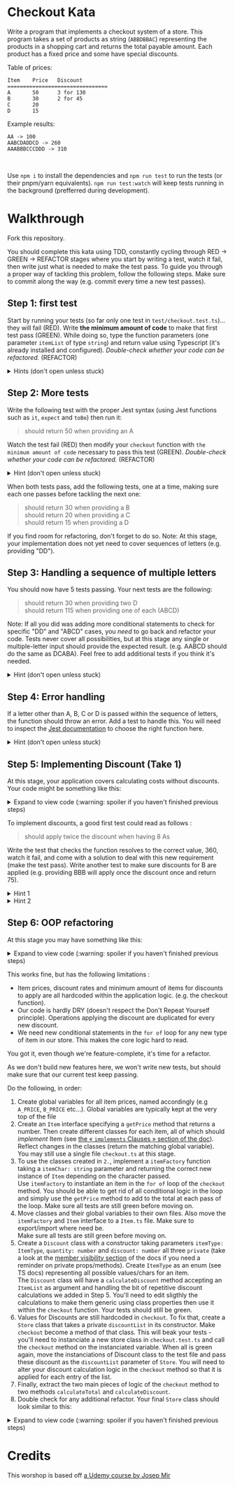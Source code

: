 # Checkout Kata

Write a program that implements a checkout system of a store. This program takes a set of products as string (`ABBDBBAC`) representing the products in a shopping cart and returns the total payable amount. Each product has a fixed price and some have special discounts.

Table of prices:

```
Item	Price	Discount
================================
A		50		3 for 130
B		30		2 for 45
C		20
D		15
```

Example results:

```
AA -> 100
AABCDADDCD -> 260
AAABBBCCCDDD -> 310
```

<br>

Use `npm i` to install the dependencies and `npm run test` to run the tests (or their pnpm/yarn equivalents).
`npm run test:watch` will keep tests running in the background (prefferred during development).

# Walkthrough

Fork this repository.

You should complete this kata using TDD, constantly cycling through RED -> GREEN -> REFACTOR stages where you start by writing a test, watch it fail, then write just what is needed to make the test pass.
To guide you through a proper way of tackling this problem, follow the following steps. Make sure to commit along the way (e.g. commit every time a new test passes).

## Step 1: first test

Start by running your tests (so far only one test in `test/checkout.test.ts`)... they will fail (RED).
Write **the minimum amount of code** to make that first test pass (GREEN). While doing so, type the function parameters (one parameter `itemList` of type `string`) and return value using Typescript (it's already installed and configured).
_Double-check whether your code can be refactored._ (REFACTOR)

<details>
  <summary>Hints (don't open unless stuck)</summary>
  - To pass this test, your function simply needs to return 0
  - In addition to writing the checkout function, you will need to import it in the test file.
</details>

## Step 2: More tests

Write the following test with the proper Jest syntax (using Jest functions such as `it`, `expect` and `toBe`) then run it:

> should return 50 when providing an A

Watch the test fail (RED) then modify your `checkout` function with `the minimum amount of code` necessary to pass this test (GREEN).
_Double-check whether your code can be refactored._ (REFACTOR)

<details>
  <summary>Hint (don't open unless stuck)</summary>
  Adding simple condition with the other return value will get your sorted.
</details>

When both tests pass, add the following tests, one at a time, making sure each one passes before tackling the next one:

> should return 30 when providing a B<br>
> should return 20 when providing a C<br>
> should return 15 when providing a D

If you find room for refactoring, don't forget to do so.
Note: At this stage, your implementation does not yet need to cover sequences of letters (e.g. providing "DD").

## Step 3: Handling a sequence of multiple letters

You should now have 5 tests passing. Your next tests are the following:

> should return 30 when providing two D<br>
> should return 115 when providing one of each (ABCD)

Note: If all you did was adding more conditional statements to check for specific "DD" and "ABCD" cases, you _need_ to go back and refactor your code. Tests never cover all possibilities, but at this stage any single or multiple-letter input should provide the expected result. (e.g. AABCD should do the same as DCABA). Feel free to add additional tests if you think it's needed.

<details>
  <summary>Hint (don't open unless stuck)</summary>
  Use `split` on `itemList`, a `for of` loop and an accumulator variable `total` initialized at 0.
</details>

## Step 4: Error handling

If a letter other than A, B, C or D is passed within the sequence of letters, the function should throw an error. Add a test to handle this. You will need to inspect the [Jest documentation](https://jestjs.io/docs/using-matchers) to choose the right function here.

<details>
  <summary>Hint (don't open unless stuck)</summary>
  Pay a closer look at [this section](https://jestjs.io/docs/using-matchers#exceptions) for an example of throwing an error and catching it with `toThrow`
  Also read the TIP section explaining that you need to wrap your function call inside an anonymous function for the test to pass.
</details>

## Step 5: Implementing Discount (Take 1)

At this stage, your application covers calculating costs without discounts. Your code might be something like this:

<details>
  <summary>Expand to view code (:warning: spoiler if you haven't finished previous steps)</summary>

```typescript
export function checkout(itemList: string): number {
  let total = 0
  for (const item of itemList.split("")) {
    if (item === "A") total += 50
    else if (item === "B") total += 30
    else if (item === "C") total += 20
    else if (item === "D") total += 15
    else throw new Error("Unknown Item")
  }
  return total
}
```

</details>

To implement discounts, a good first test could read as follows :

> should apply twice the discount when having 8 As

Write the test that checks the function resolves to the correct value, 360, watch it fail, and come with a solution to deal with this new requirement (make the test pass).
Write another test to make sure discounts for B are applied (e.g. providing BBB will apply once the discount once and return 75).

<details>
  <summary>Hint 1</summary>
  Keep your current logic and substract the amount that correspond to the discount from the total.
</details>

<details>
  <summary>Hint 2</summary>
  Since you know how many items are needed for getting the discount, you can now infer how many times the discount should be aplied.
  You may need to to know how many times a specific char appears using `split`, `filter` and `length`, and find a function from the `Math` standard library that keeps only the non-decimal part of a number.
</details>

## Step 6: OOP refactoring

At this stage you may have something like this:

<details>
  <summary>Expand to view code (:warning: spoiler if you haven't finished previous steps)</summary>

```typescript
export function checkout(itemList: string): number {
  let total = 0
  for (const item of itemList.split("")) {
    if (item === "A") total += 50
    else if (item === "B") total += 30
    else if (item === "C") total += 20
    else if (item === "D") total += 15
    else throw new Error("Unknown Item")
  }

  let countOfAs = itemList.split("").filter((c) => c === "A").length
  total -= Math.trunc(countOfAs / 3) * 20
  let countOfBs = itemList.split("").filter((c) => c === "B").length
  total -= Math.trunc(countOfBs / 2) * 15

  return total
}
```

</details>

This works fine, but has the following limitations :

- Item prices, discount rates and minimum amount of items for discounts to apply are all hardcoded within the application logic. (e.g. the checkout function).
- Our code is hardly DRY (doesn't respect the Don't Repeat Yourself principle). Operations applying the discount are duplicated for every new discount.
- We need new conditional statements in the `for of` loop for any new type of item in our store. This makes the core logic hard to read.

You got it, even though we're feature-complete, it's time for a refactor.

As we don't build new features here, we won't write new tests, but should make sure that our current test keep passing.

Do the following, in order:

1. Create global variables for all item prices, named accordingly (e.g `A_PRICE`, `B_PRICE` etc...). Global variables are typically kept at the very top of the file
2. Create an `Item` interface specifying a `getPrice` method that returns a number. Then create different classes for each item, all of which should _implement_ Item (see [the « `implements` Clauses » section of the doc](https://www.typescriptlang.org/docs/handbook/2/classes.html#implements-clauses)). Reflect changes in the classes (return the matching global variable). <br>
   You may still use a single file `checkout.ts` at this stage.
3. To use the classes created in `2.`, implement a `itemFactory` function taking a `itemChar: string` parameter and returning the correct new instance of `Item` depending on the character passed.<br>
   Use `itemFactory` to instantiate an item in the `for of` loop of the `checkout` method. You should be able to get rid of all conditional logic in the loop and simply use the `getPrice` method to add to the total at each pass of the loop. Make sure all tests are still green before moving on.
4. Move classes and their global variables to their own files. Also move the `itemFactory` and `Item` interface to a `Item.ts` file. Make sure to export/import where need be.<br>
   Make sure all tests are still green before moving on.
5. Create a `Discount` class with a constructor taking parameters `itemType: ItemType`, `quantity: number` and `discount: number` all three `private` (take a look at the [member visibility section](https://www.typescriptlang.org/docs/handbook/2/classes.html#member-visibility) of the docs if you need a reminder on private props/methods). Create `ItemType` as an enum (see TS docs) representing all possible values/chars for an item.<br>
   The `Discount` class will have a `calculateDiscount` method accepting an `ItemList` as argument and handling the bit of repetitive discount calculations we added in Step 5. You'll need to edit sligthly the calculations to make them generic using class properties then use it within the `checkout` function. Your tests should still be green.
6. Values for Discounts are still hardcoded in `checkout`. To fix that, create a `Store` class that takes a private `discountList` in its constructor. Make `checkout` become a method of that class. This will beak your tests - you'll need to instanciate a new store class in `checkout.test.ts` and call the `checkout` method on the instanciated variable. When all is green again, move the instanciations of Discount class to the test file and pass these discount as the `discountList` parameter of `Store`. You will need to alter your discount calculation logic in the `checkout` method so that it is applied for each entry of the list.
7. Finally, extract the two main pieces of logic of the `checkout` method to two methods `calculateTotal` and `calculateDiscount`.
8. Double check for any additional refactor. Your final `Store` class should look similar to this:

<details>
  <summary>Expand to view code (:warning: spoiler if you haven't finished previous steps)</summary>

```typescript
import { Discount } from "./Discount"
import { itemFactory } from "./Item"

export class Store {
  constructor(private discountList?: Discount[]) {}

  checkout(itemList: string): number {
    const total = this.caclulateTotal(itemList)
    const discount = this.calculateDiscount(itemList)

    return total - discount
  }

  private calculateDiscount(itemList: string) {
    let totalDiscount = 0
    for (const discount of this.discountList) {
      totalDiscount += discount.calculateDiscount(itemList)
    }
    return totalDiscount
  }

  private caclulateTotal(itemList: string) {
    let total = 0
    for (const itemChar of itemList.split("")) {
      const item = itemFactory(itemChar)
      total += item.getPrice()
    }
    return total
  }
}
```

</details>

# Credits

This worshop is based off [a Udemy course by Josep Mir](https://www.udemy.com/course/practice-tdd-with-node-typescript-and-jest-checkout-kata/learn/lecture/31241880#overview)
